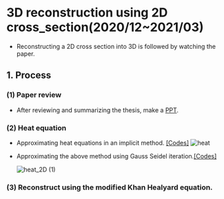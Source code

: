 # 3D reconstruction using 2D cross_section(2020/12~2021/03)
- Reconstructing a 2D cross section into 3D is followed by watching the paper.

## 1. Process
### (1) Paper review
- After reviewing and summarizing the thesis, make a [PPT](https://github.com/young3984/3D_reconstruction_using_2D_cross_section/blob/master/PPT/Reconstruction.pdf).
### (2) Heat equation
- Approximating heat equations in an implicit method. [[Codes]](https://github.com/young3984/3D_reconstruction_using_2D_cross_section/tree/master/Code/Heat_equation)
  ![heat](https://user-images.githubusercontent.com/68014282/123103670-33c6ed80-d471-11eb-954d-11843bf5650e.gif)
- Approximating the above method using Gauss Seidel iteration.[[Codes]](https://github.com/young3984/3D_reconstruction_using_2D_cross_section/tree/master/Code/Heat_equation)
 
  ![heat_2D (1)](https://user-images.githubusercontent.com/68014282/123108776-ac2fad80-d475-11eb-9bd6-5f1362a71359.gif)
### (3) Reconstruct using the modified Khan Healyard equation.


